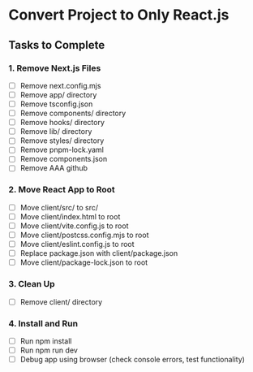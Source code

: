 # Convert Project to Only React.js

## Tasks to Complete

### 1. Remove Next.js Files
- [ ] Remove next.config.mjs
- [ ] Remove app/ directory
- [ ] Remove tsconfig.json
- [ ] Remove components/ directory
- [ ] Remove hooks/ directory
- [ ] Remove lib/ directory
- [ ] Remove styles/ directory
- [ ] Remove pnpm-lock.yaml
- [ ] Remove components.json
- [ ] Remove AAA github

### 2. Move React App to Root
- [ ] Move client/src/ to src/
- [ ] Move client/index.html to root
- [ ] Move client/vite.config.js to root
- [ ] Move client/postcss.config.mjs to root
- [ ] Move client/eslint.config.js to root
- [ ] Replace package.json with client/package.json
- [ ] Move client/package-lock.json to root

### 3. Clean Up
- [ ] Remove client/ directory

### 4. Install and Run
- [ ] Run npm install
- [ ] Run npm run dev
- [ ] Debug app using browser (check console errors, test functionality)
